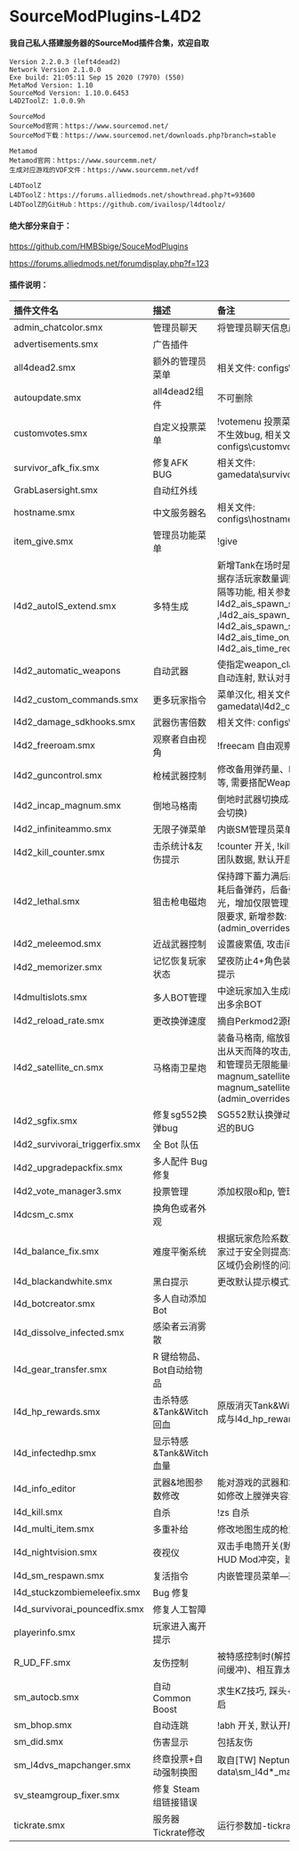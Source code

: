 # SourceModPlugins-L4D2

#### 我自己私人搭建服务器的SourceMod插件合集，欢迎自取

```
Version 2.2.0.3 (left4dead2)
Network Version 2.1.0.0
Exe build: 21:05:11 Sep 15 2020 (7970) (550)
MetaMod Version: 1.10
SourceMod Version: 1.10.0.6453
L4D2ToolZ: 1.0.0.9h

SourceMod
SourceMod官网：https://www.sourcemod.net/
SourceMod下载：https://www.sourcemod.net/downloads.php?branch=stable

Metamod
Metamod官网：https://www.sourcemm.net/
生成对应游戏的VDF文件：https://www.sourcemm.net/vdf

L4DToolZ
L4DToolZ：https://forums.alliedmods.net/showthread.php?t=93600
L4DToolZ的GitHub：https://github.com/ivailosp/l4dtoolz/
```

#### 绝大部分来自于：

https://github.com/HMBSbige/SouceModPlugins

https://forums.alliedmods.net/forumdisplay.php?f=123

#### 插件说明：

| 插件文件名                     | 描述                      | 备注                                                         |
| :----------------------------- | :------------------------ | :----------------------------------------------------------- |
| admin_chatcolor.smx            | 管理员聊天                | 将管理员聊天信息颜色变更                                     |
| advertisements.smx             | 广告插件                  |                                                              |
| all4dead2.smx                  | 额外的管理员菜单          | 相关文件: configs\advertisements.txt                         |
| autoupdate.smx                 | all4dead2组件             | 不可删除                                                     |
| customvotes.smx                | 自定义投票菜单            | !votemenu 投票菜单, 修复投票冷却时间不生效bug, 相关文件: configs\customvotes.cfg |
| survivor_afk_fix.smx           | 修复AFK BUG               | 相关文件: gamedata\survivor_afk_fix.txt                      |
| GrabLasersight.smx             | 自动红外线                |                                                              |
| hostname.smx                   | 中文服务器名              | 相关文件: configs\hostname\hostname.txt                      |
| item_give.smx                  | 管理员功能菜单            | !give                                                        |
| l4d2_autoIS_extend.smx         | 多特生成                  | 新增Tank在场时是否继续生成特感，根据存活玩家数量调整特感数量以及刷新间隔等功能, 相关参数: l4d2_ais_spawn_si_with_tank ,l4d2_ais_spawn_size_on_player, l4d2_ais_spawn_size_add_amount, l4d2_ais_time_on_player, l4d2_ais_time_reduce_amount |
| l4d2_automatic_weapons         | 自动武器                  | 使指定weapon_class的武器按住射击键自动连射, 默认对手枪开启   |
| l4d2_custom_commands.smx       | 更多玩家指令              | 菜单汉化, 相关文件: gamedata\l4d2_custom_commands.txt        |
| l4d2_damage_sdkhooks.smx       | 武器伤害倍数              | 相关文件: configs\l4d2damagemod.cfg                          |
| l4d2_freeroam.smx              | 观察者自由视角            | !freecam 自由观察视角                                        |
| l4d2_guncontrol.smx            | 枪械武器控制              | 修改备用弹药量、M60&榴弹枪子弹补充等, 需要搭配WeaponUnlock使用 |
| l4d2_incap_magnum.smx          | 倒地马格南                | 倒地时武器切换成马格南 (默认只有近战会切换)                  |
| l4d2_infiniteammo.smx          | 无限子弹菜单              | 内嵌SM管理员菜单，提示信息小改                               |
| l4d2_kill_counter.smx          | 击杀统计&友伤提示         | !counter 开关, !kills 个人数据, !teamkills 团队数据, 默认开启友伤提示、关闭通知 |
| l4d2_lethal.smx                | 狙击枪电磁炮              | 保持蹲下蓄力满后射出电磁炮, 修改为消耗后备弹药，后备弹药不足时会直接耗光，增加仅限管理员使用参数以及对应权限要求, 新增参数: lethal_weapon (admin_overrides.cfg) |
| l4d2_meleemod.smx              | 近战武器控制              | 设置疲累值, 攻击间隔等                                       |
| l4d2_memorizer.smx             | 记忆恢复玩家状态          | 望夜防止4+角色装备混乱的原版, 无任何提示                     |
| l4dmultislots.smx              | 多人BOT管理               | 中途玩家加入生成BOT提供接管, 自动踢出多余BOT                 |
| l4d2_reload_rate.smx           | 更改换弹速度              | 摘自Perkmod2源码                                             |
| l4d2_satellite_cn.smx          | 马格南卫星炮              | 装备马格南, 缩放键弹出菜单切换模式, 射出从天而降的攻击, 增加仅限管理员使用和管理员无限能量参数, 新增参数: magnum_satellite, magnum_satellite_unlimit (admin_overrides.cfg) |
| l4d2_sgfix.smx                 | 修复sg552换弹bug          | SG552默认换弹动画结束到可开枪有延迟的BUG                     |
| l4d2_survivorai_triggerfix.smx | 全 Bot 队伍               |                                                              |
| l4d2_upgradepackfix.smx        | 多人配件 Bug 修复         |                                                              |
| l4d2_vote_manager3.smx         | 投票管理                  | 添加权限o和p, 管理员防踢                                     |
| l4dcsm_c.smx                   | 换角色或者外观            |                                                              |
| l4d_balance_fix.smx            | 难度平衡系统              | 根据玩家危险系数更改导演AI运作(即玩家过于安全则提高难度), 修复玩家在安全区域仍会刷怪的问题 |
| l4d_blackandwhite.smx          | 黑白提示                  | 更改默认提示模式为聊天栏, 文本汉化                           |
| l4d_botcreator.smx             | 多人自动添加 Bot          |                                                              |
| l4d_dissolve_infected.smx      | 感染者云消雾散            |                                                              |
| l4d_gear_transfer.smx          | R 键给物品、Bot自动给物品 |                                                              |
| l4d_hp_rewards.smx             | 击杀特感&Tank&Witch回血   | 原版消灭Tank&Witch只回复100HP, 改成与l4d_hp_rewards_max参数一致 |
| l4d_infectedhp.smx             | 显示特感&Tank&Witch血量   |                                                              |
| l4d_info_editor                | 武器&地图参数修改         | 能对游戏的武器和地图脚本进行修改, 比如修改上膛弹夹容量       |
| l4d_kill.smx                   | 自杀                      | !zs 自杀                                                     |
| l4d_multi_item.smx             | 多重补给                  | 修改地图生成的枪支、物品数量                                 |
| l4d_nightvision.smx            | 夜视仪                    | 双击手电筒开关(默认F键)，与大部分HUD Mod冲突，建议不装       |
| l4d_sm_respawn.smx             | 复活指令                  | 内嵌管理员菜单—玩家菜单内                                    |
| l4d_stuckzombiemeleefix.smx    | Bug 修复                  |                                                              |
| l4d_survivorai_pouncedfix.smx  | 修复人工智障              |                                                              |
| playerinfo.smx                 | 玩家进入离开提示          |                                                              |
| R_UD_FF.smx                    | 友伤控制                  | 被特感控制时(解控后都有1秒的免友伤时间缓冲)、相互靠太近时、3.近战 |
| sm_autocb.smx                  | 自动Common Boost          | 求生KZ技巧, 踩头+右键瞬间加速, 默认开启                      |
| sm_bhop.smx                    | 自动连跳                  | !abh 开关, 默认开启                                          |
| sm_did.smx                     | 伤害显示                  | 包括友伤                                                     |
| sm_l4dvs_mapchanger.smx        | 终章投票+自动强制换图     | 取自[TW] Neptune 服, 相关文件: data\sm_l4d*_mapchanger.txt   |
| sv_steamgroup_fixer.smx        | 修复 Steam 组链接错误     |                                                              |
| tickrate.smx                   | 服务器Tickrate修改        | 运行参数加-tickrate 64, sm_gettickrate                       |